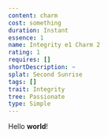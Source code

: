 ```yaml
---
content: charm
cost: something
duration: Instant
essence: 1
name: Integrity e1 Charm 2
rating: 1
requires: []
shortDescription: ~
splat: Second Sunrise
tags: []
trait: Integrity
tree: Passionate
type: Simple
---
```


Hello **world**!
